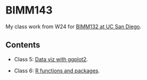 # BIMM143

My class work from W24 for [BIMM132 at UC San Diego](https://bioboot.github.io/bimm143_W24/).

## Contents

- Class 5: [Data viz with ggplot2]([https://github.com/bioboot/bimm143_tmp/blob/main/class05/class05.pdf](https://github.com/bioboot/bimm143_tmp/blob/main/class05/class05.md)https://github.com/bioboot/bimm143_tmp/blob/main/class05/class05.md).

- Class 6: [R functions and packages]().
